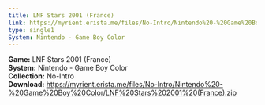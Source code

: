 ```yaml
---
title: LNF Stars 2001 (France)
link: https://myrient.erista.me/files/No-Intro/Nintendo%20-%20Game%20Boy%20Color/LNF%20Stars%202001%20(France).zip
type: single1
System: Nintendo - Game Boy Color
---
```

<b>Game:</b> LNF Stars 2001 (France)<br>
<b>System:</b> Nintendo - Game Boy Color<br>
<b>Collection:</b> No-Intro<br>
<b>Download:</b> https://myrient.erista.me/files/No-Intro/Nintendo%20-%20Game%20Boy%20Color/LNF%20Stars%202001%20(France).zip